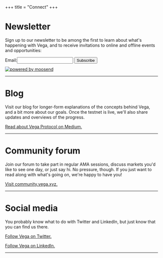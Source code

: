 +++
title = "Connect"
+++
# Newsletter
Sign up to our newsletter to be among the first to learn about what's happening with Vega, and to receive invitations to online and offline events and opportunities:
<form action="https://app.moosend.com/subscribe/593bee4b-17fe-4a01-beff-ba9c9ea8616e" method="post" id="ms-sub-form" target="_blank">
<div>
<label for="email">Email:</label><input type="email" name="ms-email" id="email" required />
<input type="submit" value="Subscribe" /><div style="margin-top: 10px;"><a href="//www.moosend.com/?utm_source=poweredby&utm_medium=forms&utm_campaign=vegaprotocol.moosend.com" target="_blank"><img alt="powered by moosend" src="//www.moosend.com/images/poweredby.png" /></a></div>
</div>
</form>


---

# Blog
Visit our blog for longer-form explanations of the concepts behind Vega, and a bit more about our goals. Once the testnet is live, we'll also share updates and overviews of the progress. 

[Read about Vega Protocol on Medium.](https://medium.com/vegaprotocol)

---

# Community forum
Join our forum to take part in regular AMA sessions, discuss markets you'd like to see one day, or just say hi. No pressure, though. If you just want to read along with what's going on, we're happy to have you! 

[Visit community.vega.xyz.](https://community.vega.xyz)

---

# Social media 
You probably know what to do with Twitter and LinkedIn, but just know that you can find us there. 

[Follow Vega on Twitter.](https://www.twitter.com/vegaprotocol)


[Follow Vega on LinkedIn.](https://www.linkedin.com/company/vega-protocol/)

---
